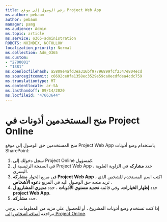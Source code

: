 ```yaml
---
title: رفض الوصول إلى موقع Project Web App
ms.author: pebaum
author: pebaum
manager: pamg
ms.audience: Admin
ms.topic: article
ms.service: o365-administration
ROBOTS: NOINDEX, NOFOLLOW
localization_priority: Normal
ms.collection: Adm_O365
ms.custom:
- "2700001"
- "1381"
ms.openlocfilehash: a5809e4afd3ea316bf97796899fcf2347e804ecd
ms.sourcegitcommit: c6692ce0fa1358ec3529e59ca0ecdfdea4cdc759
ms.translationtype: MT
ms.contentlocale: ar-SA
ms.lasthandoff: 09/14/2020
ms.locfileid: "47663644"
---
```

# <a name="give-users-permissions-in-project-online"></a>منح المستخدمين أذونات في Project Online

منح المستخدمين حق الوصول إلى موقع Project Web App باستخدام وضع أذونات SharePoint:

1. سجل دخولك إلى Project Online كمسؤول.
2. في الصفحة الرئيسية ل Project Web App ، حدد **مشاركه** في الزاوية العلوية اليسرى.
3. في مربع الحوار **مشاركه Project Web App** ، اكتب اسم المستخدم للشخص الذي تريد منحه حق الوصول اليه في المربع **دعوه الأشخاص** .
4. حدد **إظهار الخيارات**، وفي قائمه **تحديد مستوي الأذونات** ، حدد **مديري المشاريع ل project Web App**.
5. حدد **مشاركه**.

إذا كنت تستخدم وضع أذونات المشروع ، أو للحصول علي مزيد من المعلومات ، يرجى مراجعه [أضافه أشخاص إلى Project Online](https://docs.microsoft.com/projectonline/step-2-add-people-to-project-online).
